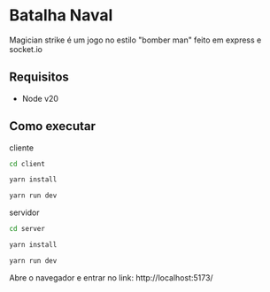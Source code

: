 # Batalha Naval

Magician strike é um jogo no estilo "bomber man" feito em express e socket.io

## Requisitos

* Node v20

## Como executar

cliente
```bash
cd client

yarn install

yarn run dev
```
servidor
```bash
cd server

yarn install

yarn run dev
```
Abre o navegador e entrar no link: http://localhost:5173/